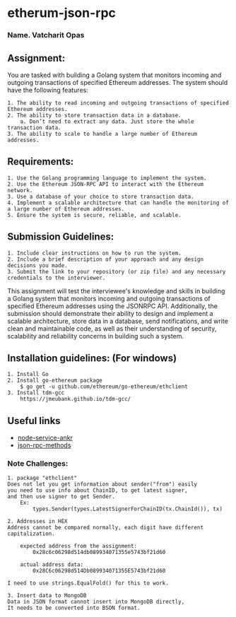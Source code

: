 # etherum-json-rpc

### Name. Vatcharit Opas

## Assignment:
You are tasked with building a Golang system that monitors incoming and outgoing transactions of specified Ethereum addresses. The system should have the following features:

    1. The ability to read incoming and outgoing transactions of specified Ethereum addresses.
    2. The ability to store transaction data in a database.
        a. Don’t need to extract any data. Just store the whole transaction data.
    3. The ability to scale to handle a large number of Ethereum addresses.

## Requirements:
    1. Use the Golang programming language to implement the system.
    2. Use the Ethereum JSON-RPC API to interact with the Ethereum network.
    3. Use a database of your choice to store transaction data.
    4. Implement a scalable architecture that can handle the monitoring of a large number of Ethereum addresses.
    5. Ensure the system is secure, reliable, and scalable.

## Submission Guidelines:
    1. Include clear instructions on how to run the system.
    2. Include a brief description of your approach and any design decisions you made.
    3. Submit the link to your repository (or zip file) and any necessary credentials to the interviewer.

This assignment will test the interviewee's knowledge and skills in building a Golang system that
monitors incoming and outgoing transactions of specified Ethereum addresses using the JSONRPC API. Additionally, the submission should demonstrate their ability to design and implement
a scalable architecture, store data in a database, send notifications, and write clean and
maintainable code, as well as their understanding of security, scalability and reliability concerns
in building such a system.


## Installation guidelines: (For windows)
    1. Install Go
    2. Install go-ethereum package 
        $ go get -u github.com/ethereum/go-ethereum/ethclient
    3. Install tdm-gcc
        https://jmeubank.github.io/tdm-gcc/
        
## Useful links
- [node-service-ankr](https://www.ankr.com/rpc/eth/)
- [json-rpc-methods](https://ethereum.org/en/developers/docs/apis/json-rpc/#json-rpc-methods)

### Note Challenges:

    1. package "ethclient" 
    Does not let you get information about sender("from") easily
    you need to use info about ChainID, to get latest signer, 
    and then use signer to get Sender.
        Ex:
            types.Sender(types.LatestSignerForChainID(tx.ChainId()), tx)

    2. Addresses in HEX
    Address cannot be compared normally, each digit have different capitalization.

        expected address from the assignment:
            0x28c6c06298d514db089934071355e5743bf21d60
      
        actual address data:
            0x28C6c06298d514Db089934071355E5743bf21d60
    
    I need to use strings.EqualFold() for this to work.

    3. Insert data to MongoDB
    Data in JSON format cannot insert into MongoDB directly,
    It needs to be converted into BSON format.